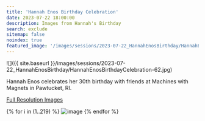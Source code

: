 ```yaml
---
title: 'Hannah Enos Birthday Celebration'
date: 2023-07-22 18:00:00
description: Images from Hannah's Birthday
search: exclude
sitemap: false
noindex: true
featured_image: '/images/sessions/2023-07-22_HannahEnosBirthday/HannahEnosBirthdayCelebration-62.jpg'
---
```


![]({{ site.baseurl }}/images/sessions/2023-07-22_HannahEnosBirthday/HannahEnosBirthdayCelebration-62.jpg)

Hannah Enos celebrates her 30th birthday with friends at Machines with Magnets in Pawtucket, RI.

<a href="https://www.amazon.com/photos/shared/JVpKjOx1TS6iV74ZyKt8Qw.ARnIH4QkOzuDPnN7KEuwun?sort=sortOldestToNewest" download>Full Resolution Images</a>

<div class="gallery" data-columns="3">
{% for i in (1..219) %}
    <img src="{{ site.baseurl }}/images/sessions/2023-07-22_HannahEnosBirthday/HannahEnosBirthdayCelebration-{{ i }}.jpg" alt="image" />
{% endfor %}
</div>